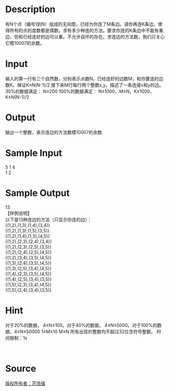 
# Description

<div class="content"><p>有N个点（编号1到N）组成的无向图，已经为你连了M条边。请你再连K条边，使得所有的点的度数都是偶数。求有多少种连的方法。要求你连的K条边中不能有重边，但和已经连好的边可以重。不允许自环的存在。求连边的方法数。我们只关心它模10007的余数。</p></div>

# Input

<div class="content"><p>输入的第一行有三个自然数，分别表示点数N，已经连好的边数M，和你要连的边数K。保证K≤N(N-1)/2 接下来M行每行两个整数x,y，描述了一条连接x和y的边。 30%的数据满足： N≤200 100%的数据满足： N≤1000，M≤N，K≤1000，K≤N(N-1)/2</p></div>

# Output

<div class="content"><p>输出一个整数，表示连边的方法数模10007的余数</p></div>

# Sample Input

<div class="content"><span class="sampledata">5 1 4<br/>
1 2</span></div>

# Sample Output

<div class="content"><span class="sampledata">13<br/>
【样例说明】<br/>
以下是13种连边的方法（只显示你连的边）：<br/>
{(1,2),(1,3),(1,4),(3,4)}<br/>
{(1,2),(1,3),(1,5),(3,5)}<br/>
{(1,2),(1,4),(1,5),(4,5)}<br/>
{(1,2),(2,3),(2,4),(3,4)}<br/>
{(1,2),(2,3),(2,5),(3,5)}<br/>
{(1,2),(2,4),(2,5),(4,5)}<br/>
{(1,2),(3,4),(3,5),(4,5)}<br/>
{(1,3),(2,4),(3,5),(4,5)}<br/>
{(1,3),(2,5),(3,4),(4,5)}<br/>
{(1,4),(2,3),(3,5),(4,5)}<br/>
{(1,4),(2,5),(3,4),(3,5)}<br/>
{(1,5),(2,3),(3,4),(4,5)}<br/>
{(1,5),(2,4),(3,4),(3,5)}</span></div>

# Hint

<div class="content"><p></p><p>对于20%的数据， 4≤N≤100。对于40%的数据， 4≤N≤5000。对于100%的数据，4≤N≤50000 1≤M≤10 M≤N 所有出现的整数均不超过32位含符号整数。 时间限制：1s</p><br/>
<p></p><p></p></div>

# Source

<div class="content"><p><a href="problemset.php?search=版权所有者：范浩强">版权所有者：范浩强</a></p></div>

